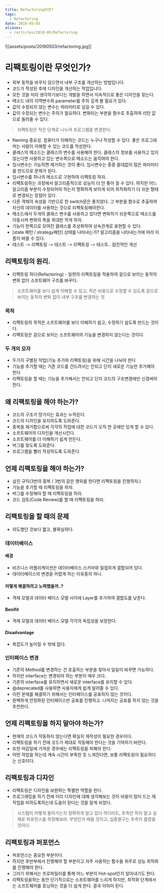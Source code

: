 ```yaml
---
title: Refactoring이란?
tags:
  - Refactoring
date: 2018-05-03
aliases: 
  - /articles/2018-05/Refactoring
---
```

![[assets/posts/20180503/refactoring.jpg]]

# 리팩토링이란 무엇인가?
- 외부 동작을 바꾸지 않으면서 내부 구조를 개선하는 방법입니다.
- 코드가 작성된 후에 디자인을 개선하는 작업입니다.
- 모든 것을 미리 생각하기보다는 개발을 하면서 지속적으로 좋은 디자인을 찾는다.
- 메소드 내의 지역변수와 parameter를 주의 깊게 볼 필요가 있다.
- 값이 수정되지 않는 변수는 파라미터로 넘길 수 있다.
- 값이 수정되는 변수는 주의가 필요하다. 변화되는 부분을 함수로 추출하여 리턴 값으로 돌려줄 수 있다.

> 리팩토링은 작은 단계로 나누어 프로그램을 변경한다.

- Naming 중요성. 컴퓨터가 이해하는 코드는 누구나 작성할 수 있다. 좋은 프로그래머는 사람이 이해할 수 있는 코드를 작성한다.
- 클래스의 메소드는 클래스의 변수를 사용해야 한다. 클래스의 정보를 사용하고 있지 않는다면 사용하고 있는 변수쪽으로 메소드는 움직여야 한다.
- 임시변수는 가능하면 제거하는 것이 좋다. 임시변수는 종종 쓸데없이 많은 파라미터를 만드므로 문제가 된다.
- 임시변수를 하나의 메소드로 구현하여 리팩토링 하자.
- 리팩토링하는 과정에서 알고리즘적으로 성능이 더 안 좋아 질 수 있다. 하지만 어느 알고리즘 부분이 수정되어야 하는지 명확하게 보이게 되어 최적화하기 더 쉬운 형태로 변경되는 장점이 있다.
- 다른 객체의 속성을 기반으로 한 switch문은 좋지않다. 그 부분을 함수로 추출하여 자신의 데이터를 사용하는 것으로 리팩토링해야한다.
- 메소드에서 두개의 클래스 변수를 사용하고 있다면 변화하기 쉬운쪽으로 메소드를 이동시켜 변화의 폭을 최대한 작게 하자.
- 기능이 한쪽으로 모여진 클래스를 추상화하여 상속관계로 표현할 수 있다.
- [state 패턴 / strategy패턴] 상태를 나타내는가? 알고리즘을 나타내는가에 따라 이름이 바뀔 수 있다.
- 테스트 -> 리팩토링 -> 테스트 -> 리팩토링 -> 테스트.. 점진적인 개선


## 리팩토링의 원리.
- 리팩토링 하다(Refactoring) - 일련의 리팩토링을 적용하여 겉으로 보이는 동작의 변화 없이 소프트웨어 구조를 바꾸다.
> 소프트웨어를 보다 쉽게 이해할 수 있고, 적은 비용으로 수정할 수 있도록 겉으로 보이는 동작의 변화 없이 내부 구조를 변경하는 것

### 목적
- 리팩토링의 목적은 소프트웨어를 보다 이해하기 쉽고, 수정하기 쉽도록 만드는 것이다.
- 리팩토링은 겉으로 보이는 소프트웨어의 기능을 변경하지 않는다는 것이다.

### 두 개의 모자
- 두가지 구별된 작업(기능 추가와 리팩토링)을 위해 시간을 나눠야 한다
- 기능을 추가할 때는 기존 코드를 건드려서는 안되고 단지 새로운 기능만 추가해야 한다
- 리팩토링을 할 때는 기능을 추가해서는 안되고 단지 코드의 구조변경에만 신경써야 한다.


## 왜 리팩토링을 해야 하는가?
- 코드의 구조가 망가지는 효과는 누적된다.
- 코드의 디자인을 유지하도록 도와준다.
- 중복을 제거함으로써 각각의 작업에 대한 코드가 오직 한 곳에만 있게 할 수 있다.
- 소프트웨어의 디자인을 개선시킨다.
- 소프트웨어를 더 이해하기 쉽게 만든다.
- 버그를 찾도록 도와준다.
- 프로그램을 빨리 작성하도록 도와준다.

## 언제 리팩토링을 해야 하는가?
- 삼진 규칙(3번의 중복 / 3번의 같은 행위를 한다면 리팩토링을 진행하자.)
- 기능을 추가할 때 리팩토링을 하자.
- 버그를 수정해야 할 때 리팩토링을 하라.
- 코드 검토(Code Review)를 할 때 리팩토링을 하라.

## 리팩토링을 할 때의 문제
- 의도했던 것보다 짧고, 불확실하다.

### 데이터베이스
#### 배경
- 비즈니스 어플리케이션은 데이터베이스 스키마와 밀접하게 결합되어 있다.
- 데이터베이스의 변경을 어렵게 하는 이유중의 하나.

#### 어떻게 해결하려고 노력했을까..?
- 객체 모델과 데이터 베이스 모델 사이에 Layer를 추가하여 결합도를 낮춘다.

#### Benifit
- 객체 모델과 데이터 베이스 모델 각각의 독립성을 보장한다.

#### Disadvantage
- 복잡도가 높아질 수 밖에 없다.


### 인터페이스 변경
- 기존의 Method를 변경하는 건 호출하는 부분을 찾아서 일일이 바꾸면 가능하다.
- 하지만 interface는 변경되야 하는 부분이 매우 크다.
- 기존의 interface를 유지하면서 새로운 interface를 유지할 수 있다.
- @deprecated를 사용하면 사용자에게 쉽게 알려줄 수 있다.
- 이런 문제를 해결하기 위해서는 인터페이스를 공표하지 않는 것이다.
- 완벽하게 안정화된 인터페이스만 공표를 진행하고. 나머지는 공표를 하지 않는 것을 추천한다.

## 언제 리팩토링을 하지 말아야 하는가?
- 현재의 코드가 작동하지 않는다면 확실히 재작성이 필요한 경우이다.
- 리팩토링을 하기 전에 코드가 제대로 작동해야 한다는 것을 기억하기 바란다.
- 또한 마감일에 가까운 경우에는 리팩토링을 피해야 한다.
- 어떤 작업을 하는데 계속 시간이 부족한 듯 느껴진다면, 보통 리팩토링이 필요하다는 신호이다.

## 리팩토링과 디자인
- 리팩토링은 디자인을 보완하는 특별한 역할을 한다.
- 프로그래밍을 하기 전에 미리 디자인에 대해 생각해보는 것이 비용이 많이 드는 재작업을 피하도록하는데 도움이 된다는 것을 알게 되었다.

> 시스템이 어떻게 돌아가는지 정확하게 알고 있다 하더라도, 추측만 하지 말고 실제로 퍼포먼스를 측정해보라. 무엇인가 배울 것이고, 십중팔구는 추측이 틀렸을 것이다.

## 리팩토링과 퍼포먼스
- 퍼포먼스는 중요한 부분이다.
- 하지만 후반부에서 진행해야 할 부분이고 자주 사용하는 함수들 위주로 성능 최적화를 진행해야 한다.
- 그러기 위해서는 프로파일러를 통해 어느 부분이 Hot-spot인지 알아내기도 한다.
- 리팩토링을하는 동안 단기적으로는 소프트웨어를 느리게 하지만, 최적화 단계에서는 소프트웨어를 튜닝하는 것을 더 쉽게 한다. 결국 이익이 된다.

